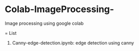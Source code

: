# Colab-ImageProcessing-
Image processing using google colab

= List

1. Canny-edge-detection.ipynb: edge detection using canny
